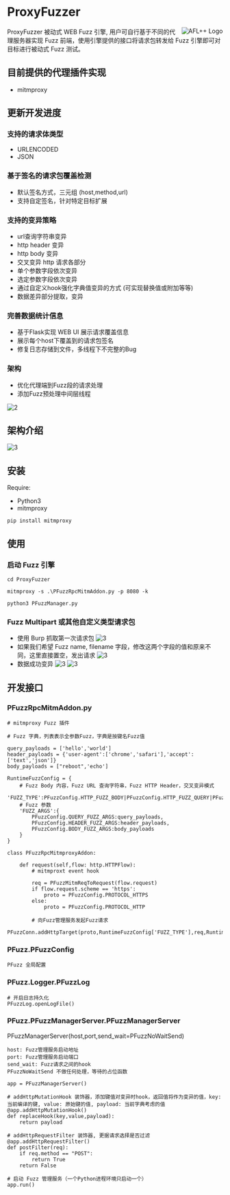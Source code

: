 
# ProxyFuzzer 

<img align="right" src="https://github.com/s0duku/ProxyFuzzer/blob/main/examples/0.png?raw=true" alt="AFL++ Logo">   

ProxyFuzzer 被动式 WEB Fuzz 引擎, 用户可自行基于不同的代理服务器实现 Fuzz 前端，使用引擎提供的接口将请求包转发给 Fuzz 引擎即可对目标进行被动式 Fuzz 测试。

## 目前提供的代理插件实现
* mitmproxy

## 更新开发进度  

### 支持的请求体类型  
* URLENCODED  
* JSON  

### 基于签名的请求包覆盖检测
* 默认签名方式，三元组 (host,method,url)
* 支持自定签名，针对特定目标扩展

### 支持的变异策略   
* url查询字符串变异  
* http header 变异  
* http body 变异  
* 交叉变异 http 请求各部分  
* 单个参数字段依次变异  
* 选定参数字段依次变异  
* 通过自定义hook强化字典值变异的方式 (可实现替换值或附加等等)    
* 数据差异部分提取，变异

### 完善数据统计信息
* 基于Flask实现 WEB UI 展示请求覆盖信息
* 展示每个host下覆盖到的请求包签名
* 修复日志存储到文件，多线程下不完整的Bug

### 架构
* 优化代理端到Fuzz段的请求处理
* 添加Fuzz预处理中间层线程


![2](https://github.com/s0duku/ProxyFuzzer/blob/main/examples/1.png?raw=true)  


## 架构介绍

![3](https://raw.githubusercontent.com/s0duku/ProxyFuzzer/main/examples/2.jpg)

  
## 安装

Require:   
* Python3  
* mitmproxy

```
pip install mitmproxy

```  

## 使用

### 启动 Fuzz 引擎

```
cd ProxyFuzzer

mitmproxy -s .\PFuzzRpcMitmAddon.py -p 8080 -k

python3 PFuzzManager.py

``` 

### Fuzz Multipart 或其他自定义类型请求包

* 使用 Burp 抓取第一次请求包
    ![3](https://raw.githubusercontent.com/s0duku/ProxyFuzzer/main/examples/multi_fuzz_0.png)
* 如果我们希望 Fuzz name, filename 字段，修改这两个字段的值和原来不同，这里直接置空，发出请求
    ![3](https://raw.githubusercontent.com/s0duku/ProxyFuzzer/main/examples/multi_fuzz_1.png)
* 数据成功变异
    ![3](https://raw.githubusercontent.com/s0duku/ProxyFuzzer/main/examples/multi_fuzz_2.png)
    ![3](https://raw.githubusercontent.com/s0duku/ProxyFuzzer/main/examples/multi_fuzz_3.png)


## 开发接口

### PFuzzRpcMitmAddon.py

```
# mitmproxy Fuzz 插件

# Fuzz 字典，列表表示全参数Fuzz，字典是按键名Fuzz值

query_payloads = ['hello','world']
header_payloads = {'user-agent':['chrome','safari'],'accept':['text','json']}
body_payloads = ["reboot",'echo']

RuntimeFuzzConfig = {
    # Fuzz Body 内容，Fuzz URL 查询字符串，Fuzz HTTP Header，交叉变异模式
    'FUZZ_TYPE':PFuzzConfig.HTTP_FUZZ_BODY|PFuzzConfig.HTTP_FUZZ_QUERY|PFuzzConfig.HTTP_FUZZ_HEADER|PFuzzConfig.HTTP_FUZZ_CROSS,
    # Fuzz 参数
    'FUZZ_ARGS':{
        PFuzzConfig.QUERY_FUZZ_ARGS:query_payloads,
        PFuzzConfig.HEADER_FUZZ_ARGS:header_payloads,
        PFuzzConfig.BODY_FUZZ_ARGS:body_payloads
    }
}

class PFuzzRpcMitmproxyAddon:

    def request(self,flow: http.HTTPFlow):
        # mitmproxt event hook

        req = PFuzzMitmReqToRequest(flow.request)
        if flow.request.scheme == 'https':
            proto = PFuzzConfig.PROTOCOL_HTTPS
        else:
            proto = PFuzzConfig.PROTOCOL_HTTP

        # 向Fuzz管理服务发起Fuzz请求  
        PFuzzConn.addHttpTarget(proto,RuntimeFuzzConfig['FUZZ_TYPE'],req,RuntimeFuzzConfig['FUZZ_ARGS'])

```


### PFuzz.PFuzzConfig

````
PFuzz 全局配置

````


### PFuzz.Logger.PFuzzLog

````
# 开启日志持久化
PFuzzLog.openLogFile()

````


### PFuzz.PFuzzManagerServer.PFuzzManagerServer 


PFuzzManagerServer(host,port,send_wait=PFuzzNoWaitSend)   

```
host: Fuzz管理服务启动地址
port: Fuzz管理服务启动端口
send_wait: Fuzz请求之间的hook
PFuzzNoWaitSend 不做任何处理，等待的占位函数
```

```
app = PFuzzManagerServer()

# addHttpMutationHook 装饰器，添加键值对变异时hook，返回值将作为变异的值，key: 当前编译的键, value: 原始键的值, payload: 当前字典考虑的值
@app.addHttpMutationHook()
def replaceHook(key,value,payload):
    return payload

# addHttpRequestFilter 装饰器, 更据请求选择是否过滤
@app.addHttpRequestFilter()
def postFilter(req):
    if req.method == "POST":
        return True
    return False

# 启动 Fuzz 管理服务（一个Python进程环境只启动一个）
app.run()

```

